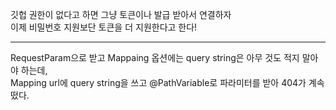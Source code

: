 깃헙 권한이 없다고 하면 그냥 토큰이나 발급 받아서 연결하자   
이제 비밀번호 지원보단 토큰을 더 지원한다고 한다!

---

RequestParam으로 받고 Mappaing 옵션에는 query string은 아무 것도 적지 말아야 하는데,   
Mapping url에 query string을 쓰고 @PathVariable로 파라미터를 받아 404가 계속 떴다. 